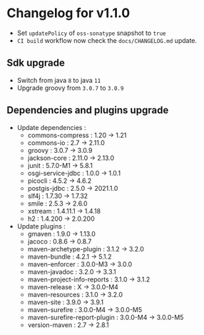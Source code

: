 # Changelog for v1.1.0

+ Set `updatePolicy` of `oss-sonatype` snapshot to `true`
+ `CI build` workflow now check the `docs/CHANGELOG.md` update.

## Sdk upgrade
+ Switch from java `8` to java `11`
+ Upgrade groovy from `3.0.7` to `3.0.9`

## Dependencies and plugins upgrade
+ Update dependencies :
  + commons-compress : 1.20 -> 1.21
  + commons-io : 2.7 -> 2.11.0
  + groovy : 3.0.7 -> 3.0.9
  + jackson-core : 2.11.0 -> 2.13.0
  + junit : 5.7.0-M1 -> 5.8.1
  + osgi-service-jdbc : 1.0.0 -> 1.0.1
  + picocli : 4.5.2 -> 4.6.2
  + postgis-jdbc : 2.5.0 -> 2021.1.0
  + slf4j : 1.7.30 -> 1.7.32
  + smile : 2.5.3 -> 2.6.0
  + xstream : 1.4.11.1 -> 1.4.18
  + h2 : 1.4.200 -> 2.0.200
+ Update plugins :
  + gmaven : 1.9.0 -> 1.13.0
  + jacoco : 0.8.6 -> 0.8.7
  + maven-archetype-plugin : 3.1.2 -> 3.2.0
  + maven-bundle : 4.2.1 -> 5.1.2
  + maven-enforcer : 3.0.0-M3 -> 3.0.0
  + maven-javadoc : 3.2.0 -> 3.3.1
  + maven-project-info-reports : 3.1.0 -> 3.1.2
  + maven-release : X -> 3.0.0-M4
  + maven-resources : 3.1.0 -> 3.2.0
  + maven-site : 3.9.0 -> 3.9.1
  + maven-surefire : 3.0.0-M4 -> 3.0.0-M5
  + maven-surefire-report-plugin : 3.0.0-M4 -> 3.0.0-M5
  + version-maven : 2.7 -> 2.8.1